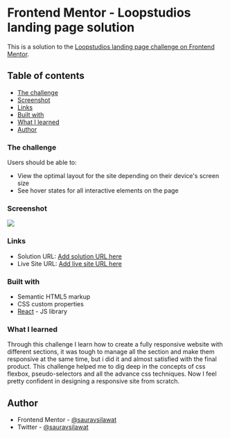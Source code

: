 # Frontend Mentor - Loopstudios landing page solution

This is a solution to the [Loopstudios landing page challenge on Frontend Mentor](https://www.frontendmentor.io/challenges/loopstudios-landing-page-N88J5Onjw).

## Table of contents

  - [The challenge](#the-challenge)
  - [Screenshot](#screenshot)
  - [Links](#links)
  - [Built with](#built-with)
  - [What I learned](#what-i-learned)
  - [Author](#author)

### The challenge

Users should be able to:

- View the optimal layout for the site depending on their device's screen size
- See hover states for all interactive elements on the page

### Screenshot

![](./screenshot.jpg)


### Links

- Solution URL: [Add solution URL here](https://your-solution-url.com)
- Live Site URL: [Add live site URL here](https://your-live-site-url.com)

### Built with

- Semantic HTML5 markup
- CSS custom properties
- [React](https://reactjs.org/) - JS library


### What I learned

Through this challenge I learn how to create a fully responsive website with different sections, it was tough to manage all the section and make them responsive at the same time, but i did it and almost satisfied with the final product. This challenge helped me to dig deep in the concepts of css flexbox, pseudo-selectors and all the advance css techniques. Now I feel pretty confident in designing a responsive site from scratch.  


## Author

- Frontend Mentor - [@sauravsilawat](https://www.frontendmentor.io/profile/sauravsilawat)
- Twitter - [@sauravsilawat](https://www.twitter.com/sauravsilawat)
